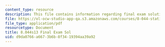 ```yaml
---
content_type: resource
description: This file contains information regarding final exam solution.
file: https://ol-ocw-studio-app-qa.s3.amazonaws.com/courses/8-044-statistical-physics-i-spring-2013/d9da0766a6673b6b8f3419394aa39a92_MIT8_044S13_Final_s.pdf
file_type: application/pdf
resourcetype: Document
title: 8.044s13 Final Exam Sol
uid: d9da0766-a667-3b6b-8f34-19394aa39a92
---
```

